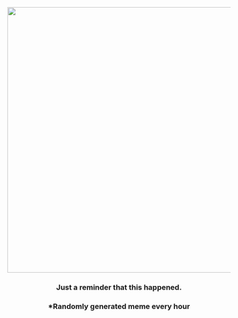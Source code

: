 <p align="center">
        <img src="https://i.redd.it/0m9fitj53jb91.jpg" width="600" height="600">
        </p>
        <h3 align="center">Just a reminder that this happened.</h3>
        <h3 align="center">*Randomly generated meme every hour</h3>
    